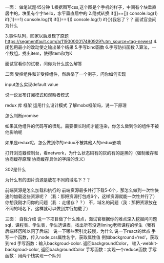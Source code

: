一面：
做笔试题45分钟
1.根据图写css,这个图是个手机的样子，中间有个块垂直居中的，块里有个字hello，水平垂直居中的
2.隐式转换
    if([]==[]) console.log(1)
    if([1]==1) console.log(1)
    if([]==![]) console.log(1)
    if({})我忘了？？
    面试官会问为什么

3.事件队列，回家以后发现了原题 https://segmentfault.com/a/1190000017480929?utm_source=tag-newest
4.闭包用最小的改动使之输出某个结果
5.手写bind函数
6.手写防抖函数
7.算法，一个数组，找出item，使得item和为K

面试官看你的试卷，问你为什么这么解答


二面
受控组件和非受控组件，然后举了一个例子，问你如何实现

input怎么实现default value

说一说发布订阅模式和观察者模式

redux 库 框架 运用什么设计模式
了解mobx框架吗，说一下原理

怎么判断promise

如果其他组件的代码写的很乱，需要很长时间才能渲染，你怎么做到你的组件不被他影响呢

如果是redux呢，怎么做到你的redux不被其他人的redux影响

打开浏览器控制台，看network，为什么状态码有的灰的有的是黑的（强制缓存和协商缓存原理
协商缓存具体的字段的含义）

302是什么

为什么有的图片资源是放在不同的域名下？？

前端资源是怎么加载和执行的
前端资源最多并行下载5-6个，那怎么做到一次性快速的加载这些资源呢？（我：那把资源打包成6个，这样资源就能一次性并行了）
你想我刚才问你的问题（我 ：走缓存？？）
不，域名的问题（我：那把资源放在不同的域名下，这样就可以做到并行加载了）

三面：
自我介绍
说一下项目做了什么难点，面试官根据你的难点深入挖掘问问题
sql，课程表、学生表，学生选课表，找出所有没选liming老师课程的学生（我有后端经历所以问了后端）
说一下哪些索引比较慢，为什么
说一下react的优点
手写一个函数，传入node,css属性名字，获取属性值  例如background=‘red’，获取到red
手写函数：输入backgroud-color.  返回backgroundColor， 输入-webkit-backgroud-color, 返回backgroundColor
手写函数：实现一个reduce函数
手写函数：用两个栈实现一个队列